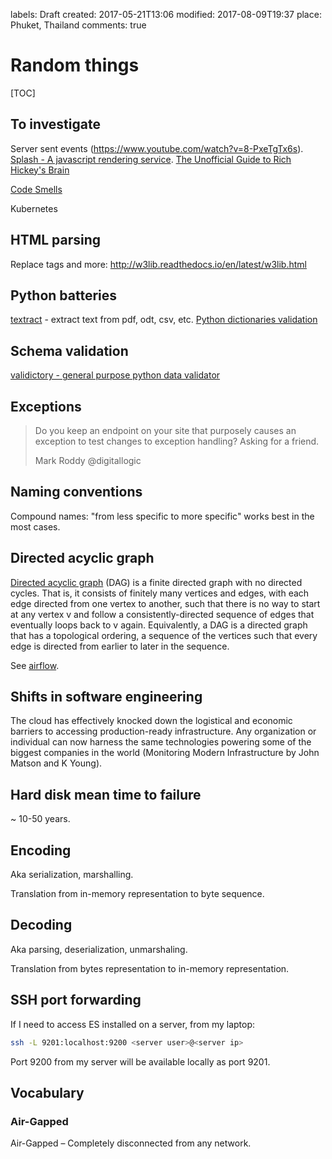labels: Draft
created: 2017-05-21T13:06
modified: 2017-08-09T19:37
place: Phuket, Thailand
comments: true

# Random things

[TOC]

## To investigate

Server sent events (https://www.youtube.com/watch?v=8-PxeTgTx6s).
[Splash - A javascript rendering service](http://splash.readthedocs.io/en/stable/).
[The Unofficial Guide to Rich Hickey's Brain](http://www.flyingmachinestudios.com/programming/the-unofficial-guide-to-rich-hickeys-brain/)

[Code Smells](https://sourcemaking.com/refactoring/smells)

Kubernetes

## HTML parsing

Replace tags and more:
http://w3lib.readthedocs.io/en/latest/w3lib.html

## Python batteries

[textract](https://github.com/deanmalmgren/textract) - extract text from pdf, odt, csv, etc.
[Python dictionaries validation](https://github.com/nicolaiarocci/cerberus)

## Schema validation

[validictory - general purpose python data validator](https://pypi.python.org/pypi/validictory)

## Exceptions

> Do you keep an endpoint on your site that purposely causes an exception to test changes to 
exception handling? Asking for a friend.
>
> Mark Roddy @digitallogic

## Naming conventions

Compound names: "from less specific to more specific" works best in the most cases.

## Directed acyclic graph

[Directed acyclic graph](https://en.wikipedia.org/wiki/Directed_acyclic_graph) (DAG) is a finite directed graph with no directed cycles. That is, it consists of finitely many vertices and edges, with each edge directed from one vertex to another, such that there is no way to start at any vertex v and follow a consistently-directed sequence of edges that eventually loops back to v again. Equivalently, a DAG is a directed graph that has a topological ordering, a sequence of the vertices such that every edge is directed from earlier to later in the sequence.

See [airflow](https://airflow.incubator.apache.org/).

## Shifts in software engineering

The cloud has effectively knocked down the logistical and economic barriers to
accessing production-ready infrastructure. Any organization or individual can
now harness the same technologies powering some of the biggest companies in
the world (Monitoring Modern Infrastructure by John Matson and K Young).

## Hard disk mean time to failure

~ 10-50 years.

## Encoding

Aka serialization, marshalling.

Translation from in-memory representation to byte sequence.

## Decoding

Aka parsing, deserialization, unmarshaling.

Translation from bytes representation to in-memory representation.

## SSH port forwarding

If I need to access ES installed on a server, from my laptop:
```bash
ssh -L 9201:localhost:9200 <server user>@<server ip>
```

Port 9200 from my server will be available locally as port 9201.

## Vocabulary

### Air-Gapped

Air-Gapped – Completely disconnected from any network.
